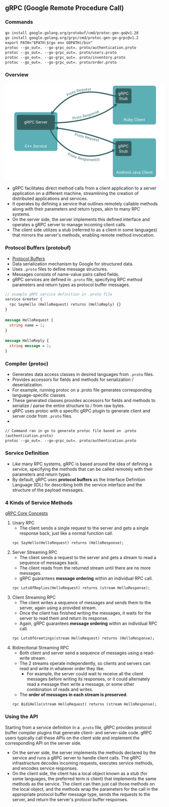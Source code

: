 ## gRPC (Google Remote Procedure Call)

### Commands

```
go install google.golang.org/protobuf/cmd/protoc-gen-go@v1.28
go install google.golang.org/grpc/cmd/protoc-gen-go-grpc@v1.2
export PATH="$PATH:$(go env GOPATH)/bin"
protoc --go_out=. --go-grpc_out=. proto/authentication.proto
protoc --go_out=. --go-grpc_out=. proto/users.proto
protoc --go_out=. --go-grpc_out=. proto/inventory.proto
protoc --go_out=. --go-grpc_out=. proto/order.proto
```

### Overview

<img src="./diagrams/gRPC-overview.svg" style="background-color:white; padding: 10px;" />

- gRPC facilitates direct method calls from a client application to a server application on a different machine, streamlining the creation of distributed applications and services.
- It operates by defining a service that outlines remotely callable methods along with their parameters and return types, akin to many RPC systems.
- On the server side, the server implements this defined interface and operates a gRPC server to manage incoming client calls.
- The client side utilizes a stub (referred to as a client in some languages) that mirrors the server's methods, enabling remote method invocation.

### Protocol Buffers (protobuf)

- [Protocol Buffers](https://protobuf.dev/overview/)
- Data serialization mechanism by Google for structured data.
- Uses `.proto` files to define message structures.
- Messages consists of name-value pairs called fields.
- gRPC services are defined in `.proto` file, specifying RPC method parameters and return types as protocol buffer messages.

```proto
// example gRPC service definition in .proto file
service Greeter {
  rpc SayHello (HelloRequest) returns (HelloReply) {}
}

message HelloRequest {
  string name = 1;
}

message HelloReply {
  string message = 1;
}
```

### Compiler (protoc)

- Generates data access classes in desired languages from `.proto` files.
- Provides accessors for fields and methods for serialization / deserialization.
- For example, running protoc on a .proto file generates corresponding language-specific classes.
- These generated classes provides accessors for fields and methods to serialize / parse the entire structure to / from raw bytes.
- gRPC uses protoc with a specific gRPC plugin to generate client and server code from `.proto` files.
-

```
// Command ran in go to generate protoc file based on .proto (authentication.proto)
protoc --go_out=. --go-grpc_out=. proto/authentication.proto
```

### Service Definition

- Like many RPC systems, gRPC is based around the idea of defining a service, specifying the methods that can be called remotely with their parameters and return types.
- By default, gRPC uses **protocol buffers** as the Interface Definition Language (IDL) for describing both the service interface and the structure of the payload messages.

### 4 Kinds of Service Methods

[gRPC Core Concepts](https://grpc.io/docs/what-is-grpc/core-concepts/)

1. Unary RPC
   - The client sends a single request to the server and gets a single response back, just like a normal function call.
   ```proto
   rpc SayHello(HelloRequest) returns (HelloResponse);
   ```
2. Server Streaming RPC
   - The client sends a request to the server and gets a stream to read a sequence of messages back.
   - The client reads from the returned stream until there are no more messages.
   - gRPC guarantees **message ordering** within an individual RPC call.
   ```proto
   rpc LotsOfReplies(HelloRequest) returns (stream HelloResponse);
   ```
3. Client Streaming RPC
   - The client writes a sequence of messages and sends them to the server, again using a provided stream.
   - Once the client has finished writing the messages, it waits for the server to read them and return its response.
   - Again, gRPC guarantees **message ordering** within an individual RPC call.
   ```proto
   rpc LotsOfGreetings(stream HelloRequest) returns (HelloResponse);
   ```
4. Bidirectional Streaming RPC
   - Both client and server send a sequence of messages using a read-write stream.
   - The 2 streams operate independently, so clients and servers can read and write in whatever order they like.
     - For example, the server could wait to receive all the client messages before writing its responses, or it could alternately read a message then write a message, or some other combination of reads and writes.
   - The **order of messages in each stream is preserved**.
   ```proto
   rpc BidiHello(stream HelloRequest) returns (stream HelloResponse);
   ```

### Using the API

Starting from a service definition in a `.proto` file, gRPC provides protocol buffer compiler plugins that generate client- and server-side code. gRPC users typically call these APIs on the client side and implement the corresponding API on the server side.

- On the server side, the server implements the methods declared by the service and runs a gRPC server to handle client calls. The gRPC infrastructure decodes incoming requests, executes service methods, and encodes service responses.
- On the client side, the client has a local object known as a _stub_ (for some languages, the preferred term is client) that implements the same methods as the service. The client can then just call those methods on the local object, and the methods wrap the parameters for the call in the appropriate protocol buffer message type, sends the requests to the server, and return the server's protocol buffer responses.
